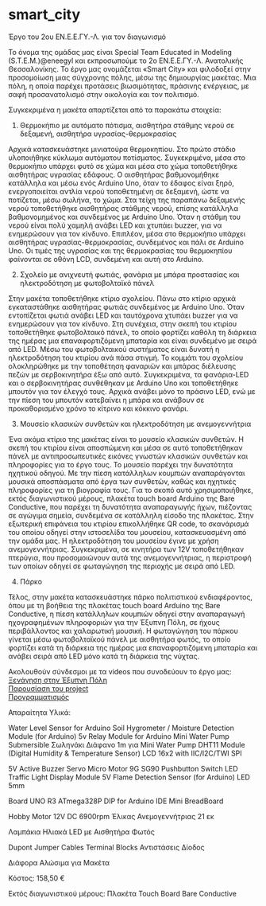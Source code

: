 # smart_city
Έργο του 2ου ΕΝ.Ε.Ε.ΓΥ.-Λ. για τον διαγωνισμό

Το όνομα της ομάδας μας είναι Special Team Educated in Modeling (S.T.E.M.)@eneegyl και εκπροσωπούμε το 2ο ΕΝ.Ε.Ε.ΓΥ.-Λ. Ανατολικής Θεσσαλονίκης. Το έργο μας ονομάζεται «Smart City» και φιλοδοξεί στην προσομοίωση μιας σύγχρονης πόλης, μέσω της δημιουργίας μακέτας. Μια πόλη, η οποία παρέχει προτάσεις βιωσιμότητας, πράσινης ενέργειας, με σαφή προσανατολισμό στην οικολογία και τον πολιτισμό.

Συγκεκριμένα η μακέτα απαρτίζεται από τα παρακάτω στοιχεία:

1. Θερμοκήπιο με αυτόματο πότισμα, αισθητήρα στάθμης νερού σε δεξαμενή, αισθητήρα υγρασίας-θερμοκρασίας
  
Αρχικά κατασκευάστηκε μινιατούρα θερμοκηπίου. Στο πρώτο στάδιο υλοποιήθηκε κύκλωμα αυτόματου ποτίσματος. Συγκεκριμένα, μέσα στο θερμοκήπιο υπάρχει φυτό σε χώμα και μέσα στο χώμα τοποθετήθηκε αισθητήρας υγρασίας εδάφους. Ο αισθητήρας βαθμονομήθηκε κατάλληλα και μέσω ενός Arduino Uno, όταν το έδαφος είναι ξηρό, ενεργοποιείται αντλία νερού τοποθετημένη σε δεξαμενή, ώστε να ποτίζεται, μέσω σωλήνα, το χώμα.
Στα τείχη της παραπάνω δεξαμενής νερού τοποθετήθηκε αισθητήρας στάθμης νερού, επίσης κατάλληλα βαθμονομημένος και συνδεμένος με Arduino Uno. Όταν η στάθμη του νερού είναι πολύ χαμηλή ανάβει LED και χτυπάει buzzer, για να ενημερώσουν για τον κίνδυνο.
Επιπλέον, μέσα στο θερμοκήπιο υπάρχει αισθητήρας υγρασίας-θερμοκρασίας, συνδεμένος και πάλι σε Arduino Uno. Οι τιμές της υγρασίας και της θερμοκρασίας του θερμοκηπίου φαίνονται σε οθόνη LCD, συνδεμένη και αυτή στο Arduino.


2. Σχολείο με ανιχνευτή φωτιάς, φανάρια με μπάρα προστασίας και ηλεκτροδότηση με φωτοβολταϊκό πάνελ
   
Στην μακέτα τοποθετήθηκε κτίριο σχολείου. Πάνω στο κτίριο αρχικά εγκαταστάθηκε αισθητήρας φωτιάς συνδεμένος με Arduino Uno. Όταν εντοπίζεται φωτιά ανάβει LED και ταυτόχρονα χτυπάει buzzer για να ενημερώσουν για τον κίνδυνο. Στη συνέχεια, στην σκεπή του κτιρίου τοποθετήθηκε φωτοβολταικό πάνελ, το οποίο φορτίζει καθόλη τη διάρκεια της ημέρας μια επαναφορτιζόμενη μπαταρία και είναι συνδεμένο με σειρά από LED. Μέσω του φωτοβολταικού συστήματος είναι δυνατή η ηλεκτροδότηση του κτιρίου ανά πάσα στιγμή.
Το κομμάτι του σχολείου ολοκληρώθηκε με την τοποθέτηση φαναριών και μπάρας διέλευσης πεζών με σερβοκινητήρα έξω από αυτό. Συγκεκριμένα, τα φανάρια-LED και ο σερβοκινητήρας συνθέθηκαν με Arduino Uno και τοποθετήθηκε μπουτόν για τον έλεγχό τους. Αρχικά ανάβει μόνο το πράσινο LED, ενώ με την πίεση του μπουτόν κατεβαίνει η μπάρα και ανάβουν σε προκαθορισμένο χρόνο το κίτρινο και κόκκινο φανάρι.

3. Μουσείο κλασικών συνθετών και ηλεκτροδότηση με ανεμογεννήτρια
   
Ένα ακόμα κτίριο της μακέτας είναι το μουσείο κλασικών συνθετών. Η σκεπή του κτιρίου είναι αποσπώμενη και μέσα σε αυτό τοποθετήθηκαν πάνελ με αντιπροσωπευτικές εικόνες γνωστών κλασικών συνθετών και πληροφορίες για το έργο τους. Το μουσείο παρέχει την δυνατότητα ηχητικού οδηγού. Με την πίεση κατάλληλων κουμπιών αναπαράγονται μουσικά αποσπάσματα από έργα των συνθετών, καθώς και ηχητικές πληροφορίες για τη βιογραφία τους. Για το σκοπό αυτό χρησιμοποιήθηκε, εκτός διαγωνιστικού μέρους, πλακέτα touch board Arduino της Bare Conductive, που παρέχει τη δυνατότητα αναπαραγωγής ήχων, πιέζοντας σε αγώγιμα σημεία, συνδεμένα σε κατάλληλη είσοδο της πλακέτας. Στην εξωτερική επιφάνεια του κτιρίου επικολλήθηκε QR code, το σκανάρισμά του οποίου οδηγεί στην ιστοσελίδα του μουσείου, κατασκευασμένη από την ομάδα μας.
Η ηλεκτροδότηση του μουσείου έγινε με χρήση ανεμογεννήτριας. Συγκεκριμένα, σε κινητήρα των 12V τοποθετήθηκαν πτερύγια, που προσομοιώνουν αυτά της ανεμογεννήτριας, η περιστροφή των οποίων οδηγεί σε φωταγώγηση της περιοχής με σειρά από LED.

4. Πάρκο
   
Τέλος, στην μακέτα κατασκευάστηκε πάρκο πολιτιστικού ενδιαφέροντος, όπου με τη βοήθεια της πλακέτας touch board Arduino της Bare Conductive, η πίεση κατάλληλων κουμπιών οδηγεί στην αναπαραγωγή ηχογραφημένων πληροφοριών για την Έξυπνη Πόλη, σε ήχους περιβάλλοντος και χαλαρωτική μουσική. Η φωταγώγηση του πάρκου γίνεται μέσω φωτοβολταϊκού πάνελ με αισθητήρα φωτός, το οποίο φορτίζει κατά τη διάρκεια της ημέρας μια επαναφορτιζόμενη μπαταρία και ανάβει σειρά από LED μόνο κατά τη διάρκεια της νύχτας.

Ακολουθούν σύνδεσμοι με τα videos που συνοδεύουν το έργο μας:
<br>[Ξενάγηση στην Έξυπνη Πόλη](https://youtu.be/e4sk_O5HffA)
<br>[Παρουσίαση του project](https://youtu.be/ALhfqT-JCKI)
<br>[Προγραμματισμός](https://youtu.be/kaSLtZpC0Kk)



Απαραίτητα Υλικά:

Water Level Sensor for Arduino
Soil Hygrometer / Moisture Detection Module (for Arduino)
5v Relay Module for Arduino
Mini Water Pump Submersible
Σωληνάκι Διάφανο 1m για Mini Water Pump
DHT11 Module (Digital Humidity & Temperature Sensor)
LCD 16x2 with IIC/I2C/TWI SPI

5V Active Buzzer
Servo Micro Motor 9G SG90
Pushbutton Switch
LED Traffic Light Display Module 5V
Flame Detection Sensor (for Arduino)
LED  5mm


Board UNO R3 ATmega328P DIP for Arduino IDE
Mini BreadBoard

Hobby Motor 12V DC 6900rpm
Έλικας Ανεμογεννήτριας 21 εκ

Λαμπάκια Ηλιακά LED με Αισθητήρα Φωτός

Dupont Jumper Cables
Terminal Blocks
Αντιστάσεις
Δίοδος

Διάφορα Αλώσιμα για Μακέτα

Κόστος: 158,50 €

Εκτός διαγωνιστικού μέρους: Πλακέτα Touch Board Bare Conductive
